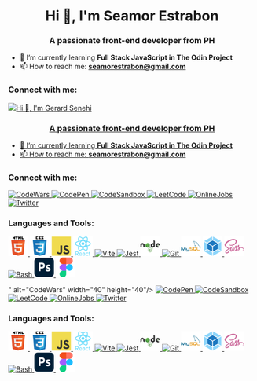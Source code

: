 <h1 align="center">Hi 👋, I'm Seamor Estrabon</h1>
<h3 align="center">A passionate front-end developer from PH</h3>

- 🌱 I’m currently learning **Full Stack JavaScript in The Odin Project**  
- 📫 How to reach me: **seamorestrabon@gmail.com**

<h3 align="left">Connect with me:</h3>
<p align="left">
  <!-- CodeWars -->
  <a href="https://www.codewars.com/users/CeeZ11" target="_blank" rel="noreferrer"> 
    <img src="<h1 align="center">Hi 👋, I'm Gerard Senehi</h1>
<h3 align="center">A passionate front-end developer from PH</h3>

- 🌱 I’m currently learning **Full Stack JavaScript in The Odin Project**  
- 📫 How to reach me: **seamorestrabon@gmail.com**

<h3 align="left">Connect with me:</h3>
<p align="left">
  <!-- CodeWars -->
  <a href="https://www.codewars.com/users/CeeZ11" target="_blank" rel="noreferrer"> 
    <img src="[https://www.codewars.com/packs/assets/logo.61192cf7.svg](https://www.codewars.com/packs/assets/logo.61192cf7.svg)" alt="CodeWars" width="40" height="40"/> 
  </a>
  <!-- CodePen -->
  <a href="https://codepen.io/CeeZ11" target="_blank" rel="noreferrer"> 
    <img src="[https://static.codepen.io/assets/favicon/favicon-512x512-1317b7735d069df66c8b7c6ec0bf3a77.png](https://static.codepen.io/assets/favicon/favicon-512x512-1317b7735d069df66c8b7c6ec0bf3a77.png)" alt="CodePen" width="40" height="40"/> 
  </a>
  <!-- CodeSandbox -->
  <a href="https://codesandbox.io/u/ceez-11" target="_blank" rel="noreferrer"> 
    <img src="https://cdn.jsdelivr.net/npm/simple-icons@v6/icons/codesandbox.svg" alt="CodeSandbox" width="40" height="40"/> 
  </a>
  <!-- LeetCode -->
  <a href="https://leetcode.com/ceez-11" target="_blank" rel="noreferrer"> 
    <img src="https://upload.wikimedia.org/wikipedia/commons/1/19/LeetCode_logo_black.png" alt="LeetCode" width="40" height="40"/> 
  </a>
  <!-- OnlineJobs -->
  <a href="https://www.onlinejobs.ph/jobseekers/info/1493644" target="_blank" rel="noreferrer"> 
    <img src="[https://www.onlinejobs.ph/images/home/oj-logo.svg](https://www.onlinejobs.ph/images/home/oj-logo.svg)" alt="OnlineJobs" width="40" height="40"/> 
  </a>
  <!-- Twitter -->
  <a href="https://x.com/Seeeeaz" target="_blank" rel="noreferrer"> 
    <img src="[https://upload.wikimedia.org/wikipedia/commons/6/60/X_logo_2023.svg](https://upload.wikimedia.org/wikipedia/commons/6/60/X_logo_2023.svg)" alt="Twitter" width="40" height="40"/> 
  </a>
</p>

<h3 align="left">Languages and Tools:</h3>
<p align="left"> 
  <a href="https://developer.mozilla.org/en-US/docs/Web/HTML" target="_blank" rel="noreferrer"> 
    <img src="https://raw.githubusercontent.com/devicons/devicon/master/icons/html5/html5-original-wordmark.svg" alt="HTML5" width="40" height="40"/> 
  </a> 
  <a href="https://developer.mozilla.org/en-US/docs/Web/CSS" target="_blank" rel="noreferrer"> 
    <img src="https://raw.githubusercontent.com/devicons/devicon/master/icons/css3/css3-original-wordmark.svg" alt="CSS3" width="40" height="40"/> 
  </a> 
  <a href="https://developer.mozilla.org/en-US/docs/Web/JavaScript" target="_blank" rel="noreferrer"> 
    <img src="https://raw.githubusercontent.com/devicons/devicon/master/icons/javascript/javascript-original.svg" alt="JavaScript" width="40" height="40"/> 
  </a> 
  <a href="https://reactjs.org/" target="_blank" rel="noreferrer"> 
    <img src="https://raw.githubusercontent.com/devicons/devicon/master/icons/react/react-original-wordmark.svg" alt="React" width="40" height="40"/> 
  </a> 
  <a href="https://vitejs.dev/" target="_blank" rel="noreferrer"> 
    <img src="https://vitejs.dev/logo.svg" alt="Vite" width="40" height="40"/> 
  </a>
  <a href="https://jestjs.io" target="_blank" rel="noreferrer"> 
    <img src="https://www.vectorlogo.zone/logos/jestjsio/jestjsio-icon.svg" alt="Jest" width="40" height="40"/> 
  </a> 
  <a href="https://nodejs.org" target="_blank" rel="noreferrer"> 
    <img src="https://raw.githubusercontent.com/devicons/devicon/master/icons/nodejs/nodejs-original-wordmark.svg" alt="Node.js" width="40" height="40"/> 
  </a> 
  <a href="https://git-scm.com" target="_blank" rel="noreferrer"> 
    <img src="https://www.vectorlogo.zone/logos/git-scm/git-scm-icon.svg" alt="Git" width="40" height="40"/> 
  </a> 
  <a href="https://www.mysql.com/" target="_blank" rel="noreferrer"> 
    <img src="https://raw.githubusercontent.com/devicons/devicon/master/icons/mysql/mysql-original-wordmark.svg" alt="MySQL" width="40" height="40"/> 
  </a> 
  <a href="https://webpack.js.org/" target="_blank" rel="noreferrer"> 
    <img src="https://raw.githubusercontent.com/devicons/devicon/master/icons/webpack/webpack-original.svg" alt="Webpack" width="40" height="40"/> 
  </a> 
  <a href="https://sass-lang.com" target="_blank" rel="noreferrer"> 
    <img src="https://raw.githubusercontent.com/devicons/devicon/master/icons/sass/sass-original.svg" alt="SASS" width="40" height="40"/> 
  </a> 
  <a href="https://www.gnu.org/software/bash/" target="_blank" rel="noreferrer"> 
    <img src="https://www.vectorlogo.zone/logos/gnu_bash/gnu_bash-icon.svg" alt="Bash" width="40" height="40"/> 
  </a>
  <a href="https://www.adobe.com/products/photoshop.html" target="_blank" rel="noreferrer"> 
    <img src="https://raw.githubusercontent.com/devicons/devicon/master/icons/photoshop/photoshop-plain.svg" alt="Photoshop" width="40" height="40"/> 
  </a>
  <a href="https://www.figma.com/" target="_blank" rel="noreferrer"> 
    <img src="https://raw.githubusercontent.com/devicons/devicon/master/icons/figma/figma-original.svg" alt="Figma" width="40" height="40"/> 
  </a>
</p>
" alt="CodeWars" width="40" height="40"/> 
  </a>
  <!-- CodePen -->
  <a href="https://codepen.io/CeeZ11" target="_blank" rel="noreferrer"> 
    <img src="https://static.codepen.io/assets/favicon/favicon-512x512-1317b7735d069df66c8b7c6ec0bf3a77.png" alt="CodePen" width="40" height="40"/> 
  </a>
  <!-- CodeSandbox -->
  <a href="https://codesandbox.io/u/ceez-11" target="_blank" rel="noreferrer"> 
    <img src="https://cdn.jsdelivr.net/npm/simple-icons@v6/icons/codesandbox.svg" alt="CodeSandbox" width="40" height="40"/> 
  </a>
  <!-- LeetCode -->
  <a href="https://leetcode.com/ceez-11" target="_blank" rel="noreferrer"> 
    <img src="https://upload.wikimedia.org/wikipedia/commons/1/19/LeetCode_logo_black.png" alt="LeetCode" width="40" height="40"/> 
  </a>
  <!-- OnlineJobs -->
  <a href="https://www.onlinejobs.ph/jobseekers/info/1493644" target="_blank" rel="noreferrer"> 
    <img src="https://www.onlinejobs.ph/images/home/oj-logo.svg" alt="OnlineJobs" width="40" height="40"/> 
  </a>
  <!-- Twitter -->
  <a href="https://x.com/Seeeeaz" target="_blank" rel="noreferrer"> 
    <img src="https://upload.wikimedia.org/wikipedia/commons/6/60/X_logo_2023.svg" alt="Twitter" width="40" height="40"/> 
  </a>
</p>

<h3 align="left">Languages and Tools:</h3>
<p align="left"> 
  <a href="https://developer.mozilla.org/en-US/docs/Web/HTML" target="_blank" rel="noreferrer"> 
    <img src="https://raw.githubusercontent.com/devicons/devicon/master/icons/html5/html5-original-wordmark.svg" alt="HTML5" width="40" height="40"/> 
  </a> 
  <a href="https://developer.mozilla.org/en-US/docs/Web/CSS" target="_blank" rel="noreferrer"> 
    <img src="https://raw.githubusercontent.com/devicons/devicon/master/icons/css3/css3-original-wordmark.svg" alt="CSS3" width="40" height="40"/> 
  </a> 
  <a href="https://developer.mozilla.org/en-US/docs/Web/JavaScript" target="_blank" rel="noreferrer"> 
    <img src="https://raw.githubusercontent.com/devicons/devicon/master/icons/javascript/javascript-original.svg" alt="JavaScript" width="40" height="40"/> 
  </a> 
  <a href="https://reactjs.org/" target="_blank" rel="noreferrer"> 
    <img src="https://raw.githubusercontent.com/devicons/devicon/master/icons/react/react-original-wordmark.svg" alt="React" width="40" height="40"/> 
  </a> 
  <a href="https://vitejs.dev/" target="_blank" rel="noreferrer"> 
    <img src="https://vitejs.dev/logo.svg" alt="Vite" width="40" height="40"/> 
  </a>
  <a href="https://jestjs.io" target="_blank" rel="noreferrer"> 
    <img src="https://www.vectorlogo.zone/logos/jestjsio/jestjsio-icon.svg" alt="Jest" width="40" height="40"/> 
  </a> 
  <a href="https://nodejs.org" target="_blank" rel="noreferrer"> 
    <img src="https://raw.githubusercontent.com/devicons/devicon/master/icons/nodejs/nodejs-original-wordmark.svg" alt="Node.js" width="40" height="40"/> 
  </a> 
  <a href="https://git-scm.com" target="_blank" rel="noreferrer"> 
    <img src="https://www.vectorlogo.zone/logos/git-scm/git-scm-icon.svg" alt="Git" width="40" height="40"/> 
  </a> 
  <a href="https://www.mysql.com/" target="_blank" rel="noreferrer"> 
    <img src="https://raw.githubusercontent.com/devicons/devicon/master/icons/mysql/mysql-original-wordmark.svg" alt="MySQL" width="40" height="40"/> 
  </a> 
  <a href="https://webpack.js.org/" target="_blank" rel="noreferrer"> 
    <img src="https://raw.githubusercontent.com/devicons/devicon/master/icons/webpack/webpack-original.svg" alt="Webpack" width="40" height="40"/> 
  </a> 
  <a href="https://sass-lang.com" target="_blank" rel="noreferrer"> 
    <img src="https://raw.githubusercontent.com/devicons/devicon/master/icons/sass/sass-original.svg" alt="SASS" width="40" height="40"/> 
  </a> 
  <a href="https://www.gnu.org/software/bash/" target="_blank" rel="noreferrer"> 
    <img src="https://www.vectorlogo.zone/logos/gnu_bash/gnu_bash-icon.svg" alt="Bash" width="40" height="40"/> 
  </a>
  <a href="https://www.adobe.com/products/photoshop.html" target="_blank" rel="noreferrer"> 
    <img src="https://raw.githubusercontent.com/devicons/devicon/master/icons/photoshop/photoshop-plain.svg" alt="Photoshop" width="40" height="40"/> 
  </a>
  <a href="https://www.figma.com/" target="_blank" rel="noreferrer"> 
    <img src="https://raw.githubusercontent.com/devicons/devicon/master/icons/figma/figma-original.svg" alt="Figma" width="40" height="40"/> 
  </a>
</p>
